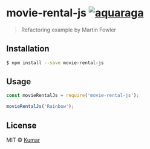 # movie-rental-js [![aquaraga](https://circleci.com/gh/aquaraga/movie-rental-js.svg?style=svg)](https://circleci.com/gh/aquaraga/movie-rental-js)

> Refactoring example by Martin Fowler

## Installation

```sh
$ npm install --save movie-rental-js
```

## Usage

```js
const movieRentalJs = require('movie-rental-js');

movieRentalJs('Rainbow');
```
## License

MIT © [Kumar](https://www.linkedin.com/in/aquaraga/)
